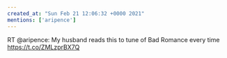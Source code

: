 ```yaml
---
created_at: "Sun Feb 21 12:06:32 +0000 2021"
mentions: ['aripence']
---
```


RT @aripence: My husband reads this to tune of Bad Romance every time https://t.co/ZMLzprBX7Q